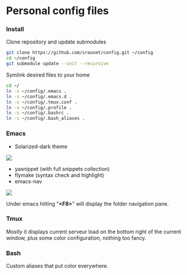 # Personal config files


### Install

Clone repository and update submodules

```sh
git clone https://github.com/srounet/config.git ~/config
cd ~/config
git submodule update --init --recursive
```

Symlink desired files to your home

```sh
cd ~/
ln -s ~/config/.emacs .
ln -s ~/config/.emacs.d .
ln -s ~/config/.tmux.conf .
ln -s ~/config/.profile .
ln -s ~/config/.bashrc .
ln -s ~/config/.bash_aliases .
```

### Emacs

- Solarized-dark theme

![](http://batsov.com/images/articles/solarized-emacs.png)

- yasnippet (with full snippets collection)
- flymake (syntax check and highlight)
- emacs-nav

![](http://i.imgur.com/Tzid4.png)

Under emacs hitting "**\<F8>**" will display the folder navigation pane.

### Tmux

Mostly it displays current serveur load on the bottom right of the current window, plus some color configuration, nothing too fancy.

### Bash

Custom aliases that put color everywhere.
